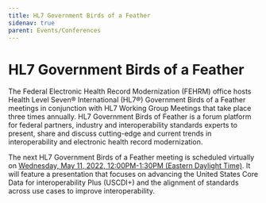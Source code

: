 ```yaml
---
title: HL7 Government Birds of a Feather
sidenav: true
parent: Events/Conferences
---
```

# HL7 Government Birds of a Feather
The Federal Electronic Health Record Modernization (FEHRM) office hosts Health Level Seven® International (HL7®) Government Birds of a Feather meetings in conjunction with HL7 Working Group Meetings that take place three times annually. HL7 Government Birds of Feather is a forum platform for federal partners, industry and interoperability standards experts to present, share and discuss cutting-edge and current trends in interoperability and electronic health record modernization.

The next HL7 Government Birds of a Feather meeting is scheduled virtually on [Wednesday, May 11, 2022, 12:00PM-1:30PM (Eastern Daylight Time)](<https://gcc02.safelinks.protection.outlook.com/?url=https%3A%2F%2Furldefense.com%2Fv3%2F__https%3A%2Fteams.microsoft.com%2Fl%2Fmeetup-join%2F19*3ameeting_MWUxZGU5MWYtMDgzNi00NTRhLTk5YjItMzRiYzE1MmRkYzdl*40thread.v2%2F0%3Fcontext%3D*7b*22Tid*22*3a*22e95f1b23-abaf-45ee-821d-b7ab251ab3bf*22*2c*22Oid*22*3a*2214d02d39-7260-4d37-9868-a93fb97e4be8*22*7d__%3BJSUlJSUlJSUlJSUlJSUl!!May37g!PZkpehbKFIpGKMR7DEOoDKGGfsVYiF-wgZDDugQMfJO0CFLFpsD0mG37kBB_rZTMEzSd-YNNkzC_mu9kgDViIn1_Qg%24&data=05%7C01%7C%7C8d6ccc34f02a482aec1808da27bad81e%7Ce95f1b23abaf45ee821db7ab251ab3bf%7C0%7C0%7C637865980696868898%7CUnknown%7CTWFpbGZsb3d8eyJWIjoiMC4wLjAwMDAiLCJQIjoiV2luMzIiLCJBTiI6Ik1haWwiLCJXVCI6Mn0%3D%7C3000%7C%7C%7C&sdata=F%2BQfJcsEKuwDPIkfOxRJ1myATukYF%2FG5Zq82cwHbEmE%3D&reserved=0>). It will feature a presentation that focuses on advancing the United States Core Data for interoperability Plus (USCDI+) and the alignment of standards across use cases to improve interoperability.
